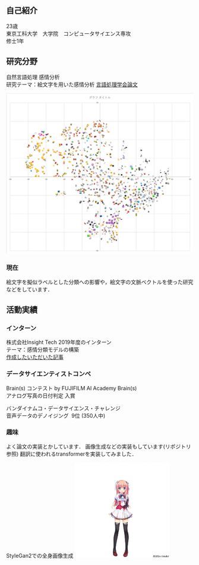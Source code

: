 ## 自己紹介

23歳 \
東京工科大学　大学院　コンピュータサイエンス専攻 \
修士1年

## 研究分野
自然言語処理 感情分析 \
研究テーマ：絵文字を用いた感情分析
[言語処理学会論文](https://www.anlp.jp/proceedings/annual_meeting/2019/pdf_dir/B3-1.pdf)

![絵文字マップ](https://github.com/syuuuuukun/portfolio/blob/master/imgs/emo_tsne_876words.png)
### 現在
絵文字を擬似ラベルとした分類への影響や，絵文字の文脈ベクトルを使った研究などをしています．

## 活動実績
### インターン
株式会社Insight Tech 2019年度のインターン \
テーマ：感情分類モデルの構築 \
[作成したいただいた記事](http://lab.insight-tech.co.jp/articles/154/)

### データサイエンティストコンペ
Brain(s) コンテスト by FUJIFILM AI Academy Brain(s) \
アナログ写真の日付判定 入賞

バンダイナムコ・データサイエンス・チャレンジ  \
音声データのデノイジング  9位 (350人中)

### 趣味
よく論文の実装とかしています．
画像生成などの実装もしています(リポジトリ参照)
翻訳に使われるtransformerを実装してみました．

StyleGan2での全身画像生成
![生成画像](https://github.com/syuuuuukun/portfolio/blob/master/imgs/pink.png)












